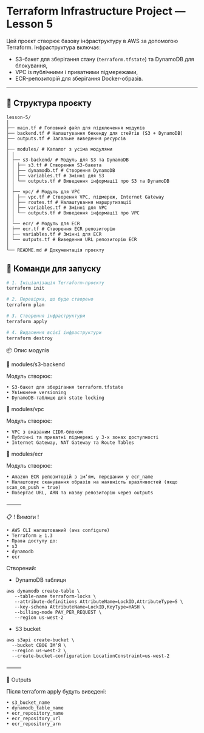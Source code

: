 # Terraform Infrastructure Project — Lesson 5

Цей проєкт створює базову інфраструктуру в AWS за допомогою Terraform. Інфраструктура включає:

- S3-бакет для зберігання стану (`terraform.tfstate`) та DynamoDB для блокування,
- VPC із публічними і приватними підмережами,
- ECR-репозиторій для зберігання Docker-образів.

---

## 📁 Структура проєкту

```
lesson-5/
│
├── main.tf # Головний файл для підключення модулів
├── backend.tf # Налаштування бекенду для стейтів (S3 + DynamoDB)
├── outputs.tf # Загальне виведення ресурсів
│
├── modules/ # Каталог з усіма модулями
│ │
│ ├── s3-backend/ # Модуль для S3 та DynamoDB
│ │ ├── s3.tf # Створення S3-бакета
│ │ ├── dynamodb.tf # Створення DynamoDB
│ │ ├── variables.tf # Змінні для S3
│ │ └── outputs.tf # Виведення інформації про S3 та DynamoDB
│ │
│ ├── vpc/ # Модуль для VPC
│ │ ├── vpc.tf # Створення VPC, підмереж, Internet Gateway
│ │ ├── routes.tf # Налаштування маршрутизації
│ │ ├── variables.tf # Змінні для VPC
│ │ └── outputs.tf # Виведення інформації про VPC
│ │
│ └── ecr/ # Модуль для ECR
│ ├── ecr.tf # Створення ECR репозиторію
│ ├── variables.tf # Змінні для ECR
│ └── outputs.tf # Виведення URL репозиторію ECR
│
└── README.md # Документація проєкту
```

## 🚀 Команди для запуску

```bash
# 1. Ініціалізація Terraform-проєкту
terraform init

# 2. Перевірка, що буде створено
terraform plan

# 3. Створення інфраструктури
terraform apply

# 4. Видалення всієї інфраструктури
terraform destroy
```

📦 Опис модулів

📁 modules/s3-backend

Модуль створює:

    • S3-бакет для зберігання terraform.tfstate
    • Увімкнене versioning
    • DynamoDB-таблицю для state locking

📁 modules/vpc

Модуль створює:

    • VPC з вказаним CIDR-блоком
    • Публічні та приватні підмережі у 3-х зонах доступності
    • Internet Gateway, NAT Gateway та Route Tables

📁 modules/ecr

Модуль створює:

    • Amazon ECR репозиторій з імʼям, переданим у ecr_name
    • Налаштовує сканування образів на наявність вразливостей (якщо scan_on_push = true)
    • Повертає URL, ARN та назву репозиторію через outputs

⸻

📋 ! Вимоги !

    • AWS CLI налаштований (aws configure)
    • Terraform ≥ 1.3
    • Права доступу до:
    • s3
    • dynamodb
    • ecr

Створений:

- DynamoDB таблиця

```
aws dynamodb create-table \
   --table-name terraform-locks \
   --attribute-definitions AttributeName=LockID,AttributeType=S \
   --key-schema AttributeName=LockID,KeyType=HASH \
   --billing-mode PAY_PER_REQUEST \
   --region us-west-2
```

- S3 bucket

```
aws s3api create-bucket \
  --bucket СВОЄ ІМʼЯ \
  --region us-west-2 \
  --create-bucket-configuration LocationConstraint=us-west-2
```

⸻

🧩 Outputs

Після terraform apply будуть виведені:

    • s3_bucket_name
    • dynamodb_table_name
    • ecr_repository_name
    • ecr_repository_url
    • ecr_repository_arn
